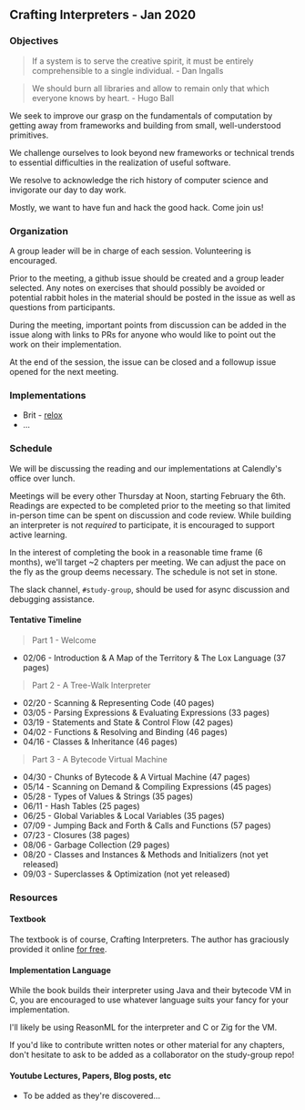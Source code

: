 ## Crafting Interpreters - Jan 2020

### Objectives

> If a system is to serve the creative spirit, it must be entirely comprehensible to a single individual. - Dan Ingalls

> We should burn all libraries and allow to remain only that which everyone knows by heart. - Hugo Ball

We seek to improve our grasp on the fundamentals of computation by getting away from frameworks and building from small, well-understood primitives.

We challenge ourselves to look beyond new frameworks or technical trends to essential difficulties in the realization of useful software.

We resolve to acknowledge the rich history of computer science and invigorate our day to day work.

Mostly, we want to have fun and hack the good hack. Come join us!

### Organization

A group leader will be in charge of each session. Volunteering is encouraged.

Prior to the meeting, a github issue should be created and a group leader selected.
Any notes on exercises that should possibly be avoided or potential rabbit holes in
the material should be posted in the issue as well as questions from participants.

During the meeting, important points from discussion can be added in the issue along
with links to PRs for anyone who would like to point out the work on their implementation.

At the end of the session, the issue can be closed and a followup issue opened for the next meeting.

### Implementations

* Brit - [relox](https://github.com/kingcons/relox)
* ...

### Schedule

We will be discussing the reading and our implementations at Calendly's office over lunch.

Meetings will be every other Thursday at Noon, starting February the 6th.
Readings are expected to be completed prior to the meeting so that limited in-person
time can be spent on discussion and code review. While building an interpreter
is not _required_ to participate, it is encouraged to support active learning.

In the interest of completing the book in a reasonable time frame (6 months),
we'll target ~2 chapters per meeting. We can adjust the pace
on the fly as the group deems necessary. The schedule is not set in stone.

The slack channel, `#study-group`, should be used for async discussion and
debugging assistance.

#### Tentative Timeline

> Part 1 - Welcome

* 02/06 - Introduction & A Map of the Territory & The Lox Language (37 pages)

> Part 2 - A Tree-Walk Interpreter

* 02/20 - Scanning & Representing Code (40 pages)
* 03/05 - Parsing Expressions & Evaluating Expressions (33 pages)
* 03/19 - Statements and State & Control Flow (42 pages)
* 04/02 - Functions & Resolving and Binding (46 pages)
* 04/16 - Classes & Inheritance (46 pages)

> Part 3 - A Bytecode Virtual Machine

* 04/30 - Chunks of Bytecode & A Virtual Machine (47 pages)
* 05/14 - Scanning on Demand & Compiling Expressions (45 pages)
* 05/28 - Types of Values & Strings (35 pages)
* 06/11 - Hash Tables (25 pages)
* 06/25 - Global Variables & Local Variables (35 pages)
* 07/09 - Jumping Back and Forth & Calls and Functions (57 pages)
* 07/23 - Closures (38 pages)
* 08/06 - Garbage Collection (29 pages)
* 08/20 - Classes and Instances & Methods and Initializers (not yet released)
* 09/03 - Superclasses & Optimization (not yet released)

### Resources

#### Textbook

The textbook is of course, Crafting Interpreters.
The author has graciously provided it online [for free][ci].

[ci]: https://craftinginterpreters.com/

#### Implementation Language

While the book builds their interpreter using Java and their bytecode VM in C,
you are encouraged to use whatever language suits your fancy for your implementation.

I'll likely be using ReasonML for the interpreter and C or Zig for the VM.

If you'd like to contribute written notes or other material for any chapters,
don't hesitate to ask to be added as a collaborator on the study-group
repo!

#### Youtube Lectures, Papers, Blog posts, etc

* To be added as they're discovered...